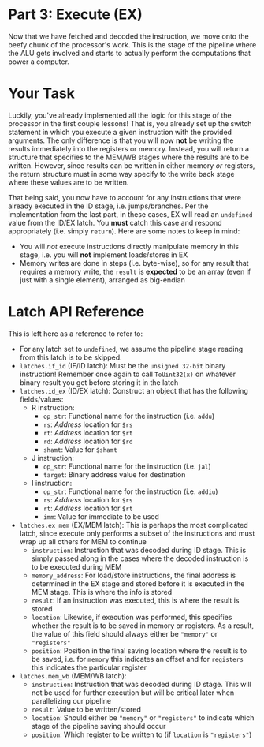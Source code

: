 # Part 3: Execute (EX)
Now that we have fetched and decoded the instruction, we move onto the beefy
chunk of the processor's work.  This is the stage of the pipeline where the ALU
gets involved and starts to actually perform the computations that power a
computer.

# Your Task
Luckily, you've already implemented all the logic for this stage of the
processor in the first couple lessons!  That is, you already set up the switch
statement in which you execute a given instruction with the provided arguments.
The only difference is that you will now **not** be writing the results
immediately into the registers or memory.  Instead, you will return a structure
that specifies to the MEM/WB stages where the results are to be written.
However, since results can be written in either memory *or* registers, the
return structure must in some way specify to the write back stage where these
values are to be written.

That being said, you now have to account for any instructions that were already
executed in the ID stage, i.e. jumps/branches.  Per the implementation from the
last part, in these cases, EX will read an `undefined` value from the ID/EX
latch.  You **must** catch this case and respond appropriately (i.e. simply
`return`).  Here are some notes to keep in mind:

- You will *not* execute instructions directly manipulate memory in this stage,
i.e. you will **not** implement loads/stores in EX
- Memory writes are done in steps (i.e. byte-wise), so for any result that
requires a memory write, the `result` is **expected** to be an array (even if
just with a single element), arranged as big-endian

# Latch API Reference
This is left here as a reference to refer to:

- For any latch set to `undefined`, we assume the pipeline stage reading from
  this latch is to be skipped.
- `latches.if_id` (IF/ID latch): Must be the `unsigned 32-bit` binary
  instruction!  Remember once again to call `ToUint32(x)` on whatever binary
  result you get before storing it in the latch
- `latches.id_ex` (ID/EX latch): Construct an object that has the following
  fields/values:
  - R instruction:
    - `op_str`: Functional name for the instruction (i.e. `addu`)
    - `rs`: *Address* location for `$rs`
    - `rt`: *Address* location for `$rt`
    - `rd`: *Address* location for `$rd`
    - `shamt`: Value for `$shamt`
  - J instruction:
    - `op_str`: Functional name for the instruction (i.e. `jal`)
    - `target`: Binary address value for destination
  - I instruction:
    - `op_str`: Functional name for the instruction (i.e. `addiu`)
    - `rs`: *Address* location for `$rs`
    - `rt`: *Address* location for `$rt`
    - `imm`: Value for immediate to be used
- `latches.ex_mem` (EX/MEM latch): This is perhaps the most complicated latch,
  since execute only performs a subset of the instructions and must wrap up all
  others for MEM to continue
  - `instruction`: Instruction that was decoded during ID stage.  This is simply
  passed along in the cases where the decoded instruction is to be executed
  during MEM
  - `memory_address`: For load/store instructions, the final address is
  determined in the EX stage and stored before it is executed in the MEM stage.
  This is where the info is stored
  - `result`: If an instruction was executed, this is where the result is stored
  - `location`: Likewise, if execution was performed, this specifies whether the
  result is to be saved in memory or registers.  As a result, the value of this
  field should always either be `"memory"` or `"registers"`
  - `position`: Position in the final saving location where the result is to be
  saved, i.e. for `memory` this indicates an offset and for `registers` this
  indicates the particular register
- `latches.mem_wb` (MEM/WB latch):
  - `instruction`: Instruction that was decoded during ID stage.  This will not
  be used for further execution but will be critical later when parallelizing
  our pipeline
  - `result`: Value to be written/stored
  - `location`: Should either be `"memory"` or `"registers"` to indicate which
  stage of the pipeline saving should occur
  - `position`: Which register to be written to (if `location` is `"registers"`)

